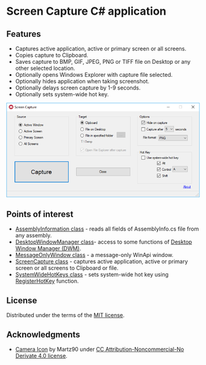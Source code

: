 # Screen Capture C# application

## Features

* Captures active application, active or primary screen or all screens.
* Copies capture to Clipboard.
* Saves capture to BMP, GIF, JPEG, PNG or TIFF file on Desktop or any other selected location.
* Optionally opens Windows Explorer with capture file selected.
* Optionally hides application when taking screenshot.
* Optionally delays screen capture by 1-9 seconds.
* Optionally sets system-wide hot key.

![Screen Capture](screencapture1.png)

## Points of interest

* [AssemblyInformation class](https://github.com/vurdalakov/screencapture/blob/master/src/ScreenCapture/Vurdalakov/AssemblyInformation.cs) - reads all fields of AssemblyInfo.cs file from any assembly.
* [DesktopWindowManager class](https://github.com/vurdalakov/screencapture/blob/master/src/ScreenCapture/Vurdalakov/DesktopWindowManager.cs)- access to some functions of [Desktop Window Manager (DWM)](https://docs.microsoft.com/en-us/windows/desktop/api/_dwm/).
* [MessageOnlyWindow class](https://github.com/vurdalakov/screencapture/blob/master/src/ScreenCapture/Vurdalakov/MessageOnlyWindow.cs) - a message-only WinApi window.
* [ScreenCapture class](https://github.com/vurdalakov/screencapture/blob/master/src/ScreenCapture/Vurdalakov/ScreenCapture.cs) - captures active application, active or primary screen or all screens to Clipboard or file.
* [SystemWideHotKeys class](https://github.com/vurdalakov/screencapture/blob/master/src/ScreenCapture/Vurdalakov/SystemWideHotKeys.cs) - sets system-wide hot key using [RegisterHotKey](https://msdn.microsoft.com/en-us/library/windows/desktop/ms646309.aspx) function.

## License

Distributed under the terms of the [MIT license](https://opensource.org/licenses/MIT).

## Acknowledgments

* [Camera Icon](http://www.iconarchive.com/show/circle-icons-by-martz90/camera-icon.html) by Martz90 under [CC Attribution-Noncommercial-No Derivate 4.0 license](https://creativecommons.org/licenses/by-nc-nd/4.0/).

